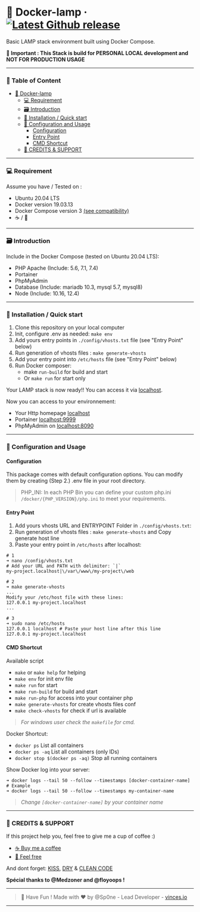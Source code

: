 # 🐳 Docker-lamp &middot; [![Latest Github release](https://img.shields.io/github/release/Sp0ne/docker-lamp.svg)](https://github.com/Sp0ne/docker-lamp/releases/latest)

Basic LAMP stack environment built using Docker Compose.

**🚨 Important : This Stack is build for PERSONAL LOCAL development and NOT FOR PRODUCTION USAGE**

---

### 📌 Table of Content

- [🐳 Docker-lamp](#---docker-lamp)
    + [💻 Requirement](#---requirement)
    + [🗃 Introduction](#---introduction)
    + [💾 Installation / Quick start](#---installation---quick-start)
    + [💫 Configuration and Usage](#---configuration-and-usage)
      - [Configuration](#configuration)
      - [Entry Point](#entry-point)
      - [CMD Shortcut](#cmd-shortcut)
    + [🍭 CREDITS & SUPPORT](#---credits---support)

---

### 💻 Requirement

Assume you have / Tested on :  

* Ubuntu 20.04 LTS
* Docker version 19.03.13
* Docker Compose version 3 [(see compatibility)](https://docs.docker.com/compose/compose-file/compose-versioning/)
* ☕ / 🍵

---

### 🗃 Introduction

Include in the Docker Compose (tested on Ubuntu 20.04 LTS):  

* PHP Apache (Include: 5.6, 7.1, 7.4)
* Portainer 
* PhpMyAdmin 
* Database (Include: mariadb 10.3, mysql 5.7, mysql8)
* Node (Include: 10.16, 12.4)

---

### 💾 Installation / Quick start

1. Clone this repository on your local computer
2. Init, configure .env as needed: `make env` 
3. Add yours entry points in `./config/vhosts.txt` file (see "Entry Point" below)
4. Run generation of vhosts files : `make generate-vhosts`
5. Add your entry point into `/etc/hosts` file (see "Entry Point" below)
6. Run Docker composer: 
    - make `run-build` for build and start
    - Or `make run` for start only

Your LAMP stack is now ready!! You can access it via [localhost](http://localhost).

Now you can access to your environnement:
* Your Http homepage [localhost](http://localhost)
* Portainer [localhost:9999](http://localhost:9999)
* PhpMyAdmin on [localhost:8090](http://localhost:8090)


---

### 💫 Configuration and Usage 


#### Configuration

This package comes with default configuration options. 
You can modify them by creating (Step 2.) .env file in your root directory. 

> PHP_INI: In each PHP Bin  you can define your custom php.ini `/docker/{PHP_VERSION}/php.ini` to meet your requirements.

#### Entry Point

1. Add yours vhosts URL and ENTRYPOINT Folder in `./config/vhosts.txt`:
2. Run generation of vhosts files : `make generate-vhosts` and Copy generate host line
3. Paste your entry point in `/etc/hosts` after localhost:
```shell
# 1
➜ nano /config/vhosts.txt
# Add your URL and PATH with delimiter: `|` 
my-project.localhost|\/var\/www\/my-project\/web

# 2
➜ make generate-vhosts
...
Modify your /etc/host file with these lines:
127.0.0.1 my-project.localhost
...

# 3
➜ sudo nano /etc/hosts
127.0.0.1 localhost # Paste your host line after this line
127.0.0.1 my-project.localhost
```

#### CMD Shortcut

Available script

- `make` or `make help` for helping
- `make env` for init env file
- `make run` for start
- `make run-build` for build and start
- `make run-php` for access into your container php 
- `make generate-vhosts` for create vhosts files conf 
- `make check-vhosts` for check if url is available

> _For windows user check the `makefile` for cmd._

Docker Shortcut:

- `docker ps` List all containers
- `docker ps -aq` List all containers (only IDs)
- `docker stop $(docker ps -aq)` Stop all running containers

Show Docker log into your server:

```shell
➜ docker logs --tail 50 --follow --timestamps [docker-container-name]
# Example
➜ docker logs --tail 50 --follow --timestamps my-container-name
```

> _Change `[docker-container-name]` by your container name_

---

### 🍭 CREDITS & SUPPORT

If this project help you, feel free to give me a cup of coffee :)

- [☕ Buy me a coffee](https://www.buymeacoffee.com/vincesio)
- [🎁 Feel free](https://www.paypal.me/vincesio/5)

And dont forget: [KISS](https://en.wikipedia.org/wiki/KISS_principle), 
[DRY](https://en.wikipedia.org/wiki/Don%27t_repeat_yourself) & 
[CLEAN CODE](https://odan.github.io/2019/12/06/php-best-practice-2019.html)

**Spécial thanks to @Medzoner and @floyoops !**

---

> 🍻 Have Fun !
> Made with ❤ by @Sp0ne - Lead Developer - [vinces.io](https://vinces.io)

---